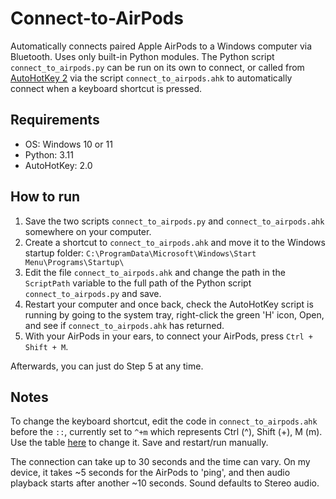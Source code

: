 # Connect-to-AirPods

Automatically connects paired Apple AirPods to a Windows computer via Bluetooth. Uses only built-in Python modules.
The Python script `connect_to_airpods.py` can be run on its own to connect, or called from [AutoHotKey 2](https://www.autohotkey.com/v2/) via the script `connect_to_airpods.ahk` to automatically connect when a keyboard shortcut is pressed.

## Requirements
- OS: Windows 10 or 11
- Python: 3.11
- AutoHotKey: 2.0

## How to run

1. Save the two scripts `connect_to_airpods.py` and `connect_to_airpods.ahk` somewhere on your computer.
2. Create a shortcut to `connect_to_airpods.ahk` and move it to the Windows startup folder: `C:\ProgramData\Microsoft\Windows\Start Menu\Programs\Startup\`
3. Edit the file `connect_to_airpods.ahk` and change the path in the `ScriptPath` variable to the full path of the Python script `connect_to_airpods.py` and save.
4. Restart your computer and once back, check the AutoHotKey script is running by going to the system tray, right-click the green 'H' icon, Open, and see if `connect_to_airpods.ahk` has returned.
5. With your AirPods in your ears, to connect your AirPods, press `Ctrl + Shift + M`.

Afterwards, you can just do Step 5 at any time.

## Notes

To change the keyboard shortcut, edit the code in `connect_to_airpods.ahk` before the `::`, currently set to `^+m` which represents Ctrl (^), Shift (+), M (m). Use the table [here](https://www.autohotkey.com/docs/v2/Hotkeys.htm#Symbols) to change it. Save and restart/run manually.

The connection can take up to 30 seconds and the time can vary. On my device, it takes ~5 seconds for the AirPods to 'ping', and then audio playback starts after another ~10 seconds. Sound defaults to Stereo audio.
